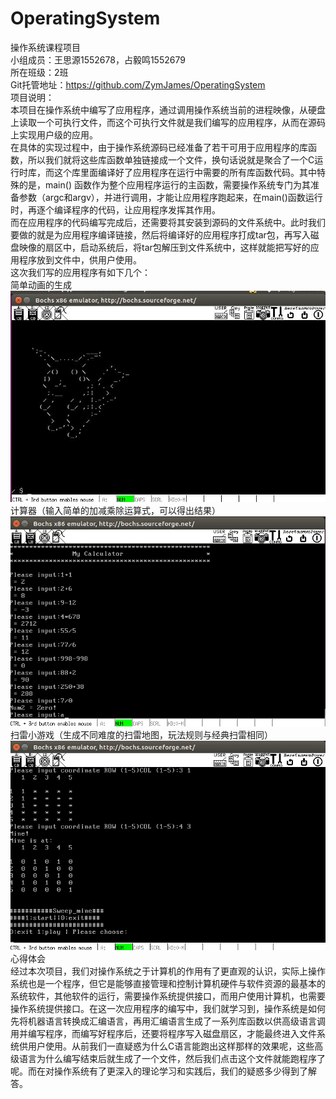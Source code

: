 # OperatingSystem
操作系统课程项目<br>
小组成员：王思源1552678，占毅鸣1552679<br>
所在班级：2班<br>
Git托管地址：https://github.com/ZymJames/OperatingSystem<br>
项目说明：<br>
    本项目在操作系统中编写了应用程序，通过调用操作系统当前的进程映像，从硬盘上读取一个可执行文件，而这个可执行文件就是我们编写的应用程序，从而在源码上实现用户级的应用。<br>
    在具体的实现过程中，由于操作系统源码已经准备了若干可用于应用程序的库函数，所以我们就将这些库函数单独链接成一个文件，换句话说就是聚合了一个C运行时库，而这个库里面编译好了应用程序在运行中需要的所有库函数代码。其中特殊的是，main() 函数作为整个应用程序运行的主函数，需要操作系统专门为其准备参数（argc和argv），并进行调用，才能让应用程序跑起来，在main()函数运行时，再逐个编译程序的代码，让应用程序发挥其作用。<br>
    而在应用程序的代码编写完成后，还需要将其安装到源码的文件系统中。此时我们要做的就是为应用程序编译链接，然后将编译好的应用程序打成tar包，再写入磁盘映像的扇区中，启动系统后，将tar包解压到文件系统中，这样就能把写好的应用程序放到文件中，供用户使用。<br>
这次我们写的应用程序有如下几个：<br>
简单动画的生成<br>
![](https://github.com/ZymJames/OperatingSystem/blob/master/cartoon.jpg)<br>
计算器（输入简单的加减乘除运算式，可以得出结果）<br>
![](https://github.com/ZymJames/OperatingSystem/blob/master/calculator.png)<br>
扫雷小游戏（生成不同难度的扫雷地图，玩法规则与经典扫雷相同）<br>
![](https://github.com/ZymJames/OperatingSystem/blob/master/mine.png)<br>
心得体会<br>
经过本次项目，我们对操作系统之于计算机的作用有了更直观的认识，实际上操作系统也是一个程序，但它是能够直接管理和控制计算机硬件与软件资源的最基本的系统软件，其他软件的运行，需要操作系统提供接口，而用户使用计算机，也需要操作系统提供接口。在这一次应用程序的编写中，我们就学习到，操作系统是如何先将机器语言转换成汇编语言，再用汇编语言生成了一系列库函数以供高级语言调用并编写程序，而编写好程序后，还要将程序写入磁盘扇区，才能最终进入文件系统供用户使用。从前我们一直疑惑为什么C语言能跑出这样那样的效果呢，这些高级语言为什么编写结束后就生成了一个文件，然后我们点击这个文件就能跑程序了呢。而在对操作系统有了更深入的理论学习和实践后，我们的疑惑多少得到了解答。

